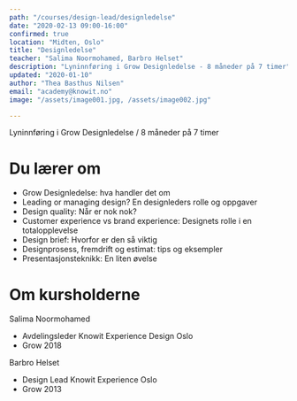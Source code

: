 ```yaml
---
path: "/courses/design-lead/designledelse"
date: "2020-02-13 09:00-16:00"
confirmed: true
location: "Midten, Oslo"
title: "Designledelse"
teacher: "Salima Noormohamed, Barbro Helset"
description: "Lyninnføring i Grow Designledelse - 8 måneder på 7 timer"
updated: "2020-01-10"
author: "Thea Basthus Nilsen"
email: "academy@knowit.no"
image: "/assets/image001.jpg, /assets/image002.jpg"

---
```

Lyninnføring i Grow Designledelse /
8 måneder på 7 timer
 
# Du lærer om

- Grow Designledelse: hva handler det om
- Leading or managing design? En designleders rolle og oppgaver
- Design quality: Når er nok nok?
- Customer experience vs brand experience: Designets rolle i en totalopplevelse
- Design brief: Hvorfor er den så viktig
- Designprosess, fremdrift og estimat: tips og eksempler
- Presentasjonsteknikk: En liten øvelse

# Om kursholderne

Salima Noormohamed
- Avdelingsleder Knowit Experience Design Oslo
- Grow 2018
 
Barbro Helset
- Design Lead Knowit Experience Oslo
- Grow 2013
